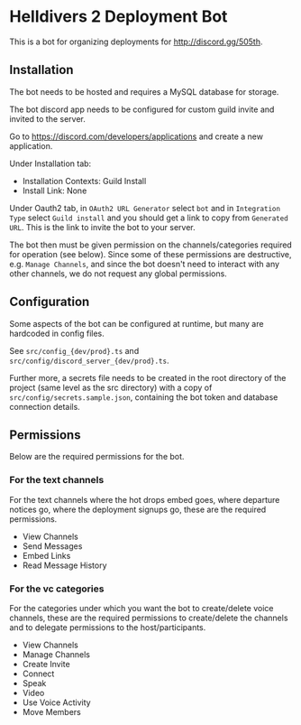 # Helldivers 2 Deployment Bot

This is a bot for organizing deployments for <http://discord.gg/505th>.

## Installation

The bot needs to be hosted and requires a MySQL database for storage.

The bot discord app needs to be configured for custom guild invite and invited to the server.

Go to <https://discord.com/developers/applications> and create a new application.

Under Installation tab:

* Installation Contexts: Guild Install
* Install Link: None

Under Oauth2 tab, in `OAuth2 URL Generator` select `bot` and in `Integration Type` select `Guild install` and you should get a link to copy from `Generated URL`. This is the link to invite the bot to your server.

The bot then must be given permission on the channels/categories required for operation (see below). Since some of these permissions are destructive, e.g. `Manage Channels`, and since the bot doesn't need to interact with any other channels, we do not request any global permissions.

## Configuration

Some aspects of the bot can be configured at runtime, but many are hardcoded in config files.

See `src/config_{dev/prod}.ts` and `src/config/discord_server_{dev/prod}.ts`.

Further more, a secrets file needs to be created in the root directory of the project (same level as the src directory) with a copy of `src/config/secrets.sample.json`, containing the bot token and database connection details.

## Permissions

Below are the required permissions for the bot.

### For the text channels

For the text channels where the hot drops embed goes, where departure notices go, where the deployment signups go, these are the required permissions.

* View Channels
* Send Messages
* Embed Links
* Read Message History

### For the vc categories

For the categories under which you want the bot to create/delete voice channels, these are the required permissions to create/delete the channels and to delegate permissions to the host/participants.

* View Channels
* Manage Channels
* Create Invite
* Connect
* Speak
* Video
* Use Voice Activity
* Move Members
